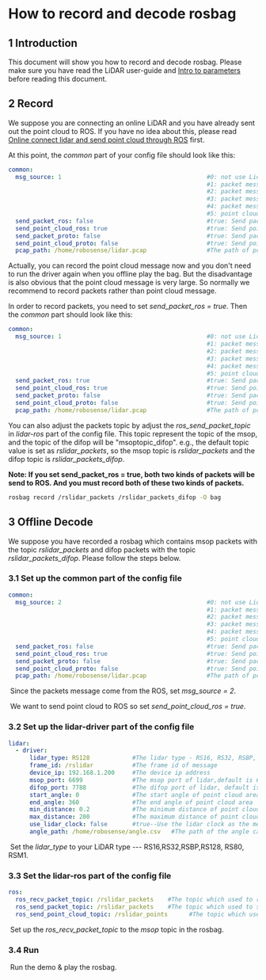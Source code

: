 # How to record and decode rosbag



## 1 Introduction

This document will show you how to record and decode rosbag. Please make sure you have read the LiDAR user-guide and [Intro to parameters](../intro/parameter_intro.md) before reading this document.



## 2 Record

We suppose you are connecting an online LiDAR and you have already sent out the point cloud to ROS.  If you have no idea about this, please read [Online connect lidar and send point cloud through ROS](how_to_online_send_point_cloud_ros.md) first.

At this point, the *common* part of your config file should look like this: 

```yaml
common:
  msg_source: 1                                         #0: not use Lidar
                                                        #1: packet message comes from online Lidar
                                                        #2: packet message comes from ROS or ROS2
                                                        #3: packet message comes from Pcap file
                                                        #4: packet message comes from Protobuf-UDP
                                                        #5: point cloud comes from Protobuf-UDP
  send_packet_ros: false                                #true: Send packets through ROS or ROS2(Used to record packet)
  send_point_cloud_ros: true                            #true: Send point cloud through ROS or ROS2
  send_packet_proto: false                              #true: Send packets through Protobuf-UDP
  send_point_cloud_proto: false                         #true: Send point cloud through Protobuf-UDP
  pcap_path: /home/robosense/lidar.pcap                 #The path of pcap file
```

Actually, you can record the point cloud message now and you don't need to run the driver again when you offline play the bag. But the disadvantage is also obvious that the point cloud message is very large. So normally we recommend to record packets rather than point cloud message. 

In order to record packets, you need to set *send_packet_ros = true*. Then the *common* part should look like this: 

```yaml
common:
  msg_source: 1                                         #0: not use Lidar
                                                        #1: packet message comes from online Lidar
                                                        #2: packet message comes from ROS or ROS2
                                                        #3: packet message comes from Pcap file
                                                        #4: packet message comes from Protobuf-UDP
                                                        #5: point cloud comes from Protobuf-UDP
  send_packet_ros: true                                 #true: Send packets through ROS or ROS2(Used to record packet)
  send_point_cloud_ros: true                            #true: Send point cloud through ROS or ROS2
  send_packet_proto: false                              #true: Send packets through Protobuf-UDP
  send_point_cloud_proto: false                         #true: Send point cloud through Protobuf-UDP
  pcap_path: /home/robosense/lidar.pcap                 #The path of pcap file
```

You can also adjust the packets topic by adjust the *ros_send_packet_topic* in *lidar-ros* part of the config file. This topic represent the topic of the msop, and the topic of the difop will be "msoptopic_difop". e.g., the default topic value is set as *rslidar_packets*, so the msop topic is *rslidar_packets* and the difop topic is *rslidar_packets_difop*. 

**Note:  If you set send_packet_ros = true, both two kinds of packets will be send to ROS. And you must record both of these two kinds of packets.**

```sh
rosbag record /rslidar_packets /rslidar_packets_difop -O bag
```



## 3 Offline Decode

We suppose you have recorded a rosbag which contains msop packets with the topic *rslidar_packets* and difop packets with the topic *rslidar_packets_difop*. Please follow the steps below. 

### 3.1 Set up the common part of the config file

```yaml
common:
  msg_source: 2                                         #0: not use Lidar
                                                        #1: packet message comes from online Lidar
                                                        #2: packet message comes from ROS or ROS2
                                                        #3: packet message comes from Pcap file
                                                        #4: packet message comes from Protobuf-UDP
                                                        #5: point cloud comes from Protobuf-UDP
  send_packet_ros: false                                #true: Send packets through ROS or ROS2(Used to record packet)
  send_point_cloud_ros: true                            #true: Send point cloud through ROS or ROS2
  send_packet_proto: false                              #true: Send packets through Protobuf-UDP
  send_point_cloud_proto: false                         #true: Send point cloud through Protobuf-UDP
  pcap_path: /home/robosense/lidar.pcap                 #The path of pcap file
```

​	Since the packets message come from the ROS, set *msg_source = 2*. 

​	We want to send point cloud to ROS so set *send_point_cloud_ros = true*.



### 3.2 Set up the lidar-driver part of the config file

```yaml
lidar:
  - driver:
      lidar_type: RS128            #The lidar type - RS16, RS32, RSBP, RS128, RS80, RSM1
      frame_id: /rslidar           #The frame id of message
      device_ip: 192.168.1.200     #The device ip address
      msop_port: 6699              #The msop port of lidar,default is 6699
      difop_port: 7788             #The difop port of lidar, default is 7788
      start_angle: 0               #The start angle of point cloud area
      end_angle: 360               #The end angle of point cloud area
      min_distance: 0.2            #The minimum distance of point cloud area
      max_distance: 200            #The maximum distance of point cloud area
      use_lidar_clock: false       #true--Use the lidar clock as the message timestamp;false-- Use the system clock as the timestamp  
      angle_path: /home/robosense/angle.csv   #The path of the angle calibration file. For the latest version lidars, there is no need to use this file.
```

​	Set the *lidar_type*  to your LiDAR type --- RS16,RS32,RSBP,RS128, RS80, RSM1.



### 3.3 Set the lidar-ros part of the config file

```yaml
ros:
  ros_recv_packet_topic: /rslidar_packets    #The topic which used to receive lidar packets from ROS
  ros_send_packet_topic: /rslidar_packets    #The topic which used to send lidar packets through ROS
  ros_send_point_cloud_topic: /rslidar_points      #The topic which used to send point cloud through ROS
```

​	Set up the *ros_recv_packet_topic*  to the *msop* topic in the rosbag.



### 3.4 Run

​	Run the demo & play the rosbag.



 

